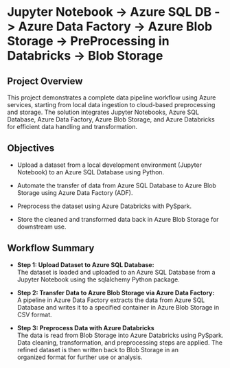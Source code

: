 # Jupyter Notebook -> Azure SQL DB -> Azure Data Factory -> Azure Blob Storage -> PreProcessing in Databricks -> Blob Storage

##  Project Overview

This project demonstrates a complete data pipeline workflow using Azure services, starting from local data ingestion to cloud-based preprocessing and storage. The solution integrates Jupyter Notebooks, Azure SQL Database, Azure Data Factory, Azure Blob Storage, and Azure Databricks for efficient data handling and transformation.

## Objectives

- Upload a dataset from a local development environment (Jupyter Notebook) to an Azure SQL Database using Python.

- Automate the transfer of data from Azure SQL Database to Azure Blob Storage using Azure Data Factory (ADF).

- Preprocess the dataset using Azure Databricks with PySpark.

- Store the cleaned and transformed data back in Azure Blob Storage for downstream use.

## Workflow Summary

- **Step 1: Upload Dataset to Azure SQL Database:**  
  The dataset is loaded and uploaded to an Azure SQL Database from a Jupyter Notebook using the sqlalchemy Python package.

- **Step 2: Transfer Data to Azure Blob Storage via Azure Data Factory:**  
  A pipeline in Azure Data Factory extracts the data from Azure SQL Database and writes it to a specified container in Azure Blob Storage in CSV format.

- **Step 3: Preprocess Data with Azure Databricks**  
  The data is read from Blob Storage into Azure Databricks using PySpark. Data cleaning, transformation, and preprocessing steps are applied. The refined dataset is then written back to Blob Storage in an       
  organized format for further use or analysis.
